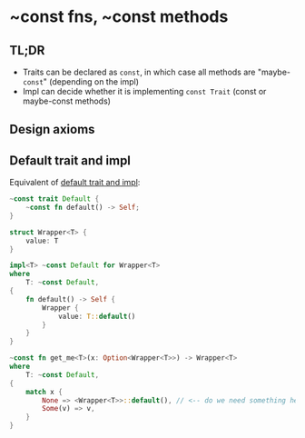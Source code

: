 # ~const fns, ~const methods

## TL;DR

* Traits can be declared as `const`, in which case all methods are "maybe-`const`" (depending on the impl)
* Impl can decide whether it is implementing `const Trait` (const or maybe-const methods)

## Design axioms

## Default trait and impl

Equivalent of [default trait and impl](./formality-example.md#default-trait-and-impl):

```rust
~const trait Default {
    ~const fn default() -> Self;
}

struct Wrapper<T> {
    value: T
}

impl<T> ~const Default for Wrapper<T>
where
    T: ~const Default,
{
    fn default() -> Self {
        Wrapper {
            value: T::default()
        }
    }
}

~const fn get_me<T>(x: Option<Wrapper<T>>) -> Wrapper<T>
where
    T: ~const Default,
{
    match x {
        None => <Wrapper<T>>::default(), // <-- do we need something here?
        Some(v) => v,
    }
}
```

